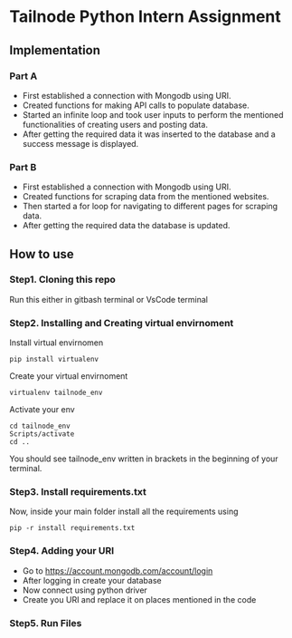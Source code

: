 # Tailnode Python Intern Assignment
## Implementation
### Part A
- First established a connection with Mongodb using URI.
- Created functions for making API calls to populate database.
- Started an infinite loop and took user inputs to perform the mentioned functionalities of creating users and posting data.
- After getting the required data it was inserted to the database and a success message is displayed.

### Part B
- First established a connection with Mongodb using URI.
- Created functions for scraping data from the mentioned websites.
- Then started a for loop for navigating to different pages for scraping data.
- After getting the required data the database is updated.


## How to use
### Step1. Cloning this repo
Run this either in gitbash terminal or VsCode terminal

### Step2. Installing and Creating virtual envirnoment
Install virtual envirnomen
```
pip install virtualenv
```


Create your virtual envirnoment
```
virtualenv tailnode_env 
```

Activate your env
```
cd tailnode_env
Scripts/activate
cd .. 
```

You should see tailnode_env written in brackets in the beginning of your terminal.

### Step3. Install requirements.txt
Now, inside your main folder install all the requirements using
```
pip -r install requirements.txt
```

### Step4. Adding your URI
- Go to https://account.mongodb.com/account/login <br>
- After logging in create your database<br>
- Now connect using python driver<br>
- Create you URI and replace it on places mentioned in the code


### Step5. Run Files
